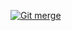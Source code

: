 


[![Git merge](http://img.youtube.com/vi/gQiWicrreJg/0.jpg)](http://www.youtube.com/watch?v=gQiWicrreJg "Git merge")
<!--stackedit_data:
eyJoaXN0b3J5IjpbNDIyOTUzOTMyXX0=
-->
